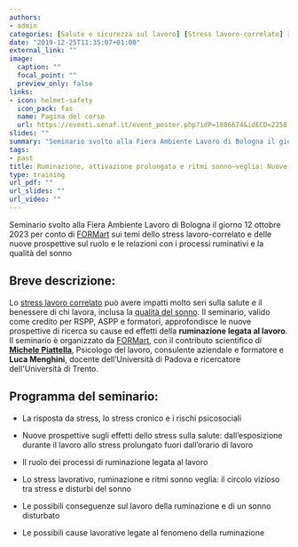 ```yaml
---
authors:
- admin
categories: [Salute e sicurezza sul lavoro] [Stress lavoro-correlato] [Benessere organizzativo]
date: "2019-12-25T11:35:07+01:00"
external_link: ""
image:
  caption: ""
  focal_point: ""
  preview_only: false
links:
- icon: helmet-safety
  icon_pack: fas
  name: Pagina del corso
  url: https://eventi.senaf.it/event_poster.php?idP=1886674&idECD=2258
slides: ""
summary: "Seminario svolto alla Fiera Ambiente Lavoro di Bologna il giorno 12 ottobre 2023 per conto di FORMart sui temi dello stress lavoro-correlato e delle nuove prospettive sul ruolo e le relazioni con i processi ruminativi e la qualità del sonno"
tags:
- past
title: Ruminazione, attivazione prolungata e ritmi sonno–veglia: Nuove prospettive di ricerca sullo stress lavoro – correlato
type: training
url_pdf: ""
url_slides: ""
url_video: ""
---
```


Seminario svolto alla Fiera Ambiente Lavoro di Bologna il giorno 12 ottobre 2023 per conto di [FORMart](https://www.formart.it/home) sui temi dello stress lavoro-correlato e delle nuove prospettive sul ruolo e le relazioni con i processi ruminativi e la qualità del sonno

## Breve descrizione:

Lo [stress lavoro correlato](/it/stress-lavoro-correlato-come-gestire-i-rischi-psicosociali-sul-lavoro/) può avere impatti molto seri sulla salute e il benessere di chi lavora, inclusa la [qualità del sonno](/it/sonno-rilassamento-e-recupero-perche-il-tempo-libero-e-cosi-importante/). Il seminario, valido come credito per RSPP, ASPP e formatori, approfondisce le nuove prospettive di ricerca su cause ed effetti della **ruminazione legata al lavoro**. Il seminario è organizzato da [FORMart](https://www.formart.it/home), con il contributo scientifico di **[Michele Piattella](https://www.linkedin.com/today/author/michele-piattella-ab1ab520?trk=author-info__article-link)**, Psicologo del lavoro, consulente aziendale e formatore e **Luca Menghini**, docente dell’Università di Padova e ricercatore dell'Università di Trento.

## Programma del seminario:

- La risposta da stress, lo stress cronico e i rischi psicosociali

- Nuove prospettive sugli effetti dello stress sulla salute: dall’esposizione durante il lavoro allo stress prolungato fuori dall’orario di lavoro

- Il ruolo dei processi di ruminazione legata al lavoro

- Lo stress lavorativo, ruminazione e ritmi sonno veglia: il circolo vizioso tra stress e disturbi del sonno

- Le possibili conseguenze sul lavoro della ruminazione e di un sonno disturbato

- Le possibili cause lavorative legate al fenomeno della ruminazione